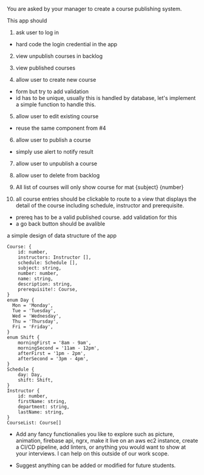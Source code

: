 You are asked by your manager to create a course publishing system.

This app should

1. ask user to log in

- hard code the login credential in the app

2. view unpublish courses in backlog

3. view published courses

4. allow user to create new course

- form but try to add validation
- id has to be unique, usually this is handled by database, let's implement a simple function to handle this.

5. allow user to edit existing course

- reuse the same component from #4

6. allow user to publish a course

- simply use alert to notify result

7. allow user to unpublish a course

8. allow user to delete from backlog

9. All list of courses will only show course for mat {subject} {number}

10. all course entries should be clickable to route to a view that displays the detail of the course including schedule, instructor and prerequisite.

- prereq has to be a valid published course. add validation for this
- a go back button should be avalible

a simple design of data structure of the app

```
Course: {
    id: number,
    instructors: Instructor [],
    schedule: Schedule [],
    subject: string,
    number: number,
    name: string,
    description: string,
    prerequisite!: Course,
}
enum Day {
  Mon = 'Monday',
  Tue = 'Tuesday',
  Wed = 'Wednesday',
  Thu = 'Thursday',
  Fri = 'Friday',
}
enum Shift {
    morningFirst = '8am - 9am',
    morningSecond = '11am - 12pm',
    afterFirst = '1pm - 2pm',
    afterSecond = '3pm - 4pm',
}
Schedule {
    day: Day,
    shift: Shift,
}
Instructor {
    id: number,
    firstName: string,
    department: string,
    lastName: string,
}
CourseList: Course[]

```

- Add any fancy functionalies you like to explore such as picture, animation, firebase api, ngrx, make it live on an aws ec2 instance, create a CI/CD pipeline, add linters, or anything you would want to show at your interviews. I can help on this outside of our work scope.

- Suggest anything can be added or modified for future students.

